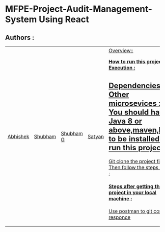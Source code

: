 # MFPE-Project-Audit-Management-System Using React

## Authors :

<table>
  <tr>
      <td>
        <a href="">Abhishek</a>
        </td>
      <td>
        <a href="">Shubham</a>
        </td>
      <td>
        <a href="https://github.com/shubhet">Shubham G</a>
        </td>
      <td>
        <a href="https://github.com/satyanpjoshi">Satyan</a>
        </td>
      <td>
        <a href=">Harshada</a>
        </td>
    </tr>
</table>

## Overview::

**How to run this project || Execution :**
  ## Dependencies on Other microsevices : You should have Java 8 or above,maven,NPM to be installed to run this project
  Git clone the project first. Then follow the steps below :<br/>
  

  #### Steps after getting the project in your local machine : 
  Use postman to git console responce 
    

